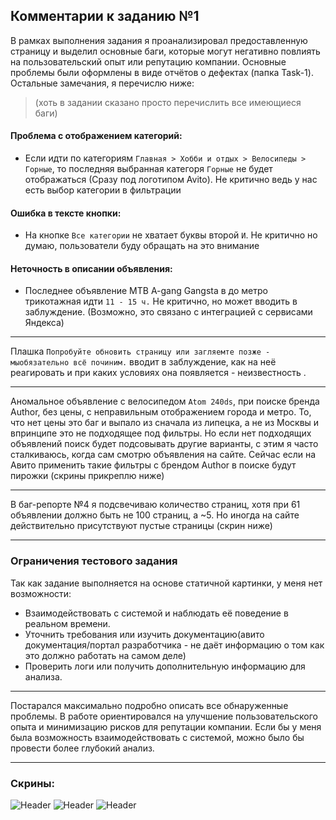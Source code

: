 ## Комментарии к заданию №1
В рамках выполнения задания я проанализировал предоставленную страницу и выделил основные баги, которые могут негативно повлиять на пользовательский опыт или репутацию компании. Основные проблемы были оформлены в виде отчётов о дефектах (папка Task-1). Остальные замечания, я перечислю ниже:

>(хоть в задании сказано просто перечислить все имеющиеся баги)

#### Проблема с отображением категорий:
- Если идти по категориям `Главная > Хобби и отдых > Велосипеды > Горные`,
 то последняя выбранная категоря `Горные` не будет отображаться
 (Сразу под логотипом Avito). Не критично ведь у нас есть выбор категории в фильтрации

#### Ошибка в тексте кнопки:
 - На кнопке `Все категории` не хватает буквы второй `И`. 
 Не критично но думаю, пользователи буду обращать на это внимание

#### Неточность в описании объявления:
 - Последнее объявление MTB A-gang Gangsta в до метро трикотажная идти `11 - 15 ч.` Не критично, но может вводить в заблуждение.
 (Возможно, это связано с интеграцией с сервисами Яндекса)

___
 Плашка `Попробуйте обновить страницу или загляемте позже - мыобязательно всё починим.` вводит в заблуждение, как на неё реагировать и при каких условиях она появляется - неизвестность
.
___

Аномальное объявление с велосипедом `Atom 240ds`, при поиске бренда Author, без цены, с неправильным отображением города и метро.
То, что нет цены это баг и выпало из сначала из липецка, а не из Москвы и впринципе это не подходящее под фильтры. Но если нет подходящих объявлений поиск будет подсовывать другие варианты, с этим я часто сталкиваюсь, когда сам смотрю объявления на сайте. 
Сейчас если на Авито применить такие фильтры с брендом Author в поиске будут пирожки (скрины прикреплю ниже)
___

В баг-репорте №4 я подсвечиваю количество страниц, хотя при 61 объявлении должно быть не 100 страниц, а ~5. Но иногда на сайте действительно присутствуют пустые страницы (скрин ниже)

___

### Ограничения тестового задания

Так как задание выполняется на основе статичной картинки, у меня нет возможности:
- Взаимодействовать с системой и наблюдать её поведение в реальном времени.
- Уточнить требования или изучить документацию(авито документация/портал разработчика - не даёт информацию о том как это должно работать на самом деле)
- Проверить логи или получить дополнительную информацию для анализа.

___

Постарался максимально подробно описать все обнаруженные проблемы. В работе ориентировался на улучшение пользовательского опыта и минимизацию рисков для репутации компании. Если бы у меня была возможность взаимодействовать с системой, можно было бы провести более глубокий анализ.

___

### Скрины:

![Header]()
![Header]()
![Header]()